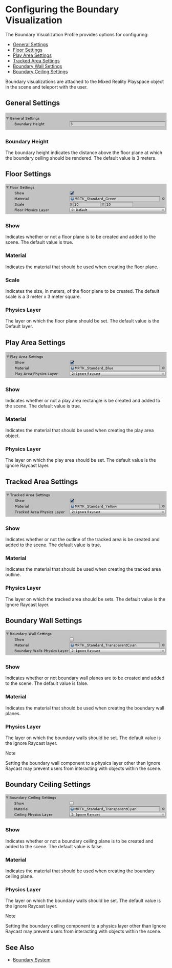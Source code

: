 # Configuring the Boundary Visualization

The Boundary Visualization Profile provides options for configuring:

- [General Settings](#general-settings)
- [Floor Settings](#floor-settings)
- [Play Area Settings](#play-area-settings)
- [Tracked Area Settings](#tracked-area-settings)
- [Boundary Wall Settings](#boundary-wall-settings)
- [Boundary Ceiling Settings](#boundary-ceiling-settings)

Boundary visualizations are attached to the Mixed Reality Playspace object in the scene and teleport with the user.

## General Settings

![Boundary Visualization General Settings](../../Documentation/Images/Boundary/BoundaryVisualizationGeneralSettings.png)
### Boundary Height

The boundary height indicates the distance above the floor plane at which the boundary ceiling should be rendered. The default value is 3 meters.

## Floor Settings

![Boundary Visualization Floor Settings](../../Documentation/Images/Boundary/BoundaryVisualizationFloorSettings.png)

### Show

Indicates whether or not a floor plane is to be created and added to the scene. The default value is true.

### Material

Indicates the material that should be used when creating the floor plane.

### Scale

Indicates the size, in meters, of the floor plane to be created. The default scale is a 3 meter x 3 meter square.

### Physics Layer

The layer on which the floor plane should be set. The default value is the Default layer.

## Play Area Settings

![Boundary Visualization Play Area Settings](../../Documentation/Images/Boundary/BoundaryVisualizationPlayAreaSettings.png)

### Show

Indicates whether or not a play area rectangle is be created and added to the scene. The default value is true.

### Material

Indicates the material that should be used when creating the play area object.

### Physics Layer

The layer on which the play area should be set. The default value is the Ignore Raycast layer.

## Tracked Area Settings

![Boundary Visualization Tracked Area Settings](../../Documentation/Images/Boundary/BoundaryVisualizationTrackedAreaSettings.png)

### Show

Indicates whether or not the outline of the tracked area is be created and added to the scene. The default value is true.

### Material

Indicates the material that should be used when creating the tracked area outline.

### Physics Layer

The layer on which the tracked area should be sets. The default value is the Ignore Raycast layer.

## Boundary Wall Settings

![Boundary Visualization Boundary Wall Settings](../../Documentation/Images/Boundary/BoundaryVisualizationWallSettings.png)

### Show

Indicates whether or not boundary wall planes are to be created and added to the scene. The default value is false.

### Material

Indicates the material that should be used when creating the boundary wall planes.

### Physics Layer

The layer on which the boundary walls should be set. The default value is the Ignore Raycast layer.

> [!NOTE]
> Setting the boundary wall component to a physics layer other than Ignore Raycast may prevent users from interacting with objects within the scene.

## Boundary Ceiling Settings

![Boundary Visualization Boundary Ceiling Settings](../../Documentation/Images/Boundary/BoundaryVisualizationCeilingSettings.png)

### Show

Indicates whether or not a boundary ceiling plane is to be created and added to the scene. The default value is false.

### Material

Indicates the material that should be used when creating the boundary ceiling plane.

### Physics Layer

The layer on which the boundary walls should be set. The default value is the Ignore Raycast layer.

> [!NOTE]
> Setting the boundary ceiling component to a physics layer other than Ignore Raycast may prevent users from interacting with objects within the scene.

## See Also

- [Boundary System](BoundarySystemGettingStarted.md)
